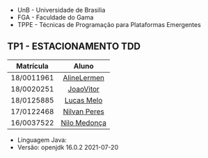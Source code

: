 - UnB - Universidade de Brasilia  
- FGA - Faculdade do Gama  
- TPPE - Técnicas de Programação para Plataformas Emergentes  

## TP1 - ESTACIONAMENTO TDD

|Matrícula | Aluno |
| :--: | :--: |
| 18/0011961 |  [AlineLermen](https://github.com/AlineLermen) |
| 18/0020251 |  [JoaoVitor](https://github.com/JoaoVitorFarias) |
| 18/0125885 |  [Lucas Melo](https://github.com/luucas-melo/) |
| 17/0122468 |  [Nilvan Peres](https://github.com/DaviAntonio/) |
| 16/0037522 |  [Nilo Medonça](https://github.com/NiloMendonca/) |


* Linguagem Java:
* Versão: openjdk 16.0.2 2021-07-20

